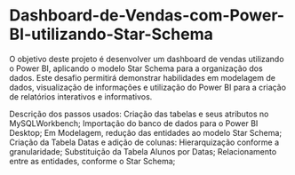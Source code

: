 # Dashboard-de-Vendas-com-Power-BI-utilizando-Star-Schema


O objetivo deste projeto é desenvolver um dashboard de vendas utilizando o Power BI, aplicando o modelo Star Schema para a organização dos dados. Este desafio permitirá demonstrar habilidades em modelagem de dados, visualização de informações e utilização do Power BI para a criação de relatórios interativos e informativos.




Descrição dos passos usados:
Criação das tabelas e seus atributos no MySQLWorkbench;
Importação do banco de dados para o Power BI Desktop;
Em Modelagem, redução das entidades ao modelo Star Schema;
Criação da Tabela Datas e adição de colunas:
Hierarquização conforme a granularidade;
Substituição da Tabela Alunos por Datas;
Relacionamento entre as entidades, conforme o Star Schema;
